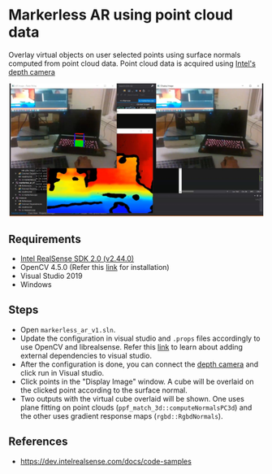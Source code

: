 # Markerless AR using point cloud data

Overlay virtual objects on user selected points using surface normals computed from point cloud data. Point cloud data is acquired using [Intel's depth camera](https://www.intel.com/content/www/us/en/architecture-and-technology/realsense-overview.html)

<p align="center">
  <img src="https://github.com/sam575/ar-marker-or-point-cloud/blob/master/images/markerless_full.JPG"  width="500"/>
</p>

## Requirements
* [Intel RealSense SDK 2.0 (v2.44.0)](https://www.intelrealsense.com/sdk-2/)
* OpenCV 4.5.0 (Refer this [link](https://learnopencv.com/install-opencv-on-windows/) for installation)
* Visual Studio 2019
* Windows

## Steps
* Open `markerless_ar_v1.sln`.
* Update the configuration in visual studio and `.props` files accordingly to use OpenCV and librealsense. Refer this [link](https://learnopencv.com/code-opencv-in-visual-studio/) to learn about adding external dependencies to visual studio.
* After the configuration is done, you can connect the [depth camera](https://www.intel.com/content/www/us/en/architecture-and-technology/realsense-overview.html) and click run in Visual studio.
* Click points in the "Display Image" window. A cube will be overlaid on the clicked point according to the surface normal.
* Two outputs with the virtual cube overlaid will be shown. One uses plane fitting on point clouds (`ppf_match_3d::computeNormalsPC3d`) and the other uses gradient response maps (`rgbd::RgbdNormals`).

## References
* https://dev.intelrealsense.com/docs/code-samples
